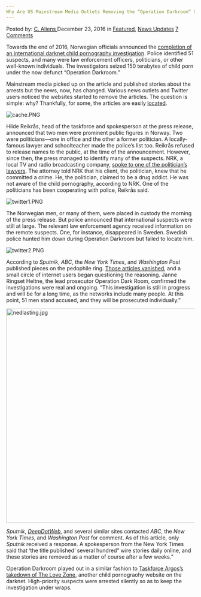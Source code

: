 ```yaml
---
Why Are US Mainstream Media Outlets Removing the “Operation Darkroom” Story?
---
```

<article class="post-listing post-17105 post type-post status-publish format-standard has-post-thumbnail hentry  tag-darkroom tag-mainstream tag-media tag-operation tag-outlets tag-removing tag-story">
    <div class="post-inner">
        <span>Posted by: <a href="https://www.deepdotweb.com/author/caliens/" title="">C. Aliens </a></span>
    <span>December 23, 2016</span>
    <span>in <a href="https://www.deepdotweb.com/category/deepdot-news/" rel="category tag">Featured</a>, <a href="https://www.deepdotweb.com/category/news-updates/" rel="category tag">News Updates</a></span>
    <span><a href="https://www.deepdotweb.com/2016/12/23/us-mainstream-media-outlets-removing-operation-darkroom-story/#comments">7 Comments</a></span>
    </p>
    <div class="clear"></div>
    <div class="entry">
    <p>Towards the end of 2016, Norwegian officials announced the <a href="http://www.nordlys.no/seksuelle-overgrep/overgrep-mot-barn/krim/51-personer-involvert-i-pedofilisak-det-er-flere-hoyt-utdannende-med-hoy-it-kompetanse/s/5-34-518851">completion of an international darknet child pornography investigation</a>. Police identified 51 suspects, and many were law enforcement officers, politicians, or other well-known individuals. The investigators seized 150 terabytes of child porn under the now defunct &#8220;Operation Darkroom.&#8221;</p>
    <p>Mainstream media picked up on the article and published stories about the arrests but the news, now, has changed. Various news outlets and Twitter users noticed the websites started to remove the articles. The question is simple: why? Thankfully, for some, the articles are easily <a href="http://archive.is/uq4oF">located</a>.</p>
    <p><img class="wp-image-17114 aligncenter" src="https://www.deepdotweb.com/wp-content/uploads/2016/12/cache-png.png" alt="cache.PNG" srcset="https://www.deepdotweb.com/wp-content/uploads/2016/12/cache-png.png 600w, https://www.deepdotweb.com/wp-content/uploads/2016/12/cache-png-300x213.png 300w" sizes="(max-width: 600px) 100vw, 600px" /></p>
    <p>Hilde Reikrås, head of the taskforce and spokesperson at the press release, announced that two men were prominent public figures in Norway. Two were politicians—one in office and the other a former politician. A locally-famous lawyer and schoolteacher made the police&#8217;s list too. Reikrås refused to release names to the public, at the time of the announcement. However, since then, the press managed to identify many of the suspects. NRK, a local TV and radio broadcasting company, <a href="https://www.nrk.no/hordaland/to-politikarar-tatt-i-massiv-overgrepssak-1.13236655">spoke to one of the politician’s lawyers</a>. The attorney told NRK that his client, the politician, knew that he committed a crime. He, the politician, claimed to be a drug addict. He was not aware of the child pornography, according to NRK. One of the politicians has been cooperating with police, Reikrås said.</p>
    <p><img class="wp-image-17115 aligncenter" src="https://www.deepdotweb.com/wp-content/uploads/2016/12/twitter1-png.png" alt="twitter1.PNG" srcset="https://www.deepdotweb.com/wp-content/uploads/2016/12/twitter1-png.png 504w, https://www.deepdotweb.com/wp-content/uploads/2016/12/twitter1-png-300x163.png 300w" sizes="(max-width: 504px) 100vw, 504px" /></p>
    <p>The Norwegian men, or many of them, were placed in custody the morning of the press release. But police announced that international suspects were still at large. The relevant law enforcement agency received information on the remote suspects. One, for instance, disappeared in Sweden. Swedish police hunted him down during Operation Darkroom but failed to locate him.</p>
    <p><img class="wp-image-17116 aligncenter" src="https://www.deepdotweb.com/wp-content/uploads/2016/12/twitter2-png.png" alt="twitter2.PNG" srcset="https://www.deepdotweb.com/wp-content/uploads/2016/12/twitter2-png.png 510w, https://www.deepdotweb.com/wp-content/uploads/2016/12/twitter2-png-300x194.png 300w" sizes="(max-width: 510px) 100vw, 510px" /></p>
    <p>According to <em>Sputnik</em>, <em>ABC</em>, the <em>New York Times</em>, and <em>Washington Post</em> published pieces on the pedophile ring. <a href="https://sputniknews.com/europe/201612131048506691-norway-pedophile-ring-media/">Those articles vanished</a>, and a small circle of internet users began questioning the reasoning. Janne Ringset Heltne, the lead prosecutor Operation Dark Room, confirmed the investigations were real and ongoing. &#8220;This investigation is still in progress and will be for a long time, as the networks include many people. At this point, 51 men stand accused, and they will be prosecuted individually.&#8221;</p>
    <p><img class="wp-image-17117 aligncenter" src="https://www.deepdotweb.com/wp-content/uploads/2016/12/nedlasting-jpg.jpeg" alt="nedlasting.jpg" width="858" height="572" srcset="https://www.deepdotweb.com/wp-content/uploads/2016/12/nedlasting-jpg.jpeg 1080w, https://www.deepdotweb.com/wp-content/uploads/2016/12/nedlasting-jpg-300x200.jpeg 300w, https://www.deepdotweb.com/wp-content/uploads/2016/12/nedlasting-jpg-1024x683.jpeg 1024w" sizes="(max-width: 858px) 100vw, 858px" /></p>
    <p><em>Sputnik</em>, <a href="https://www.deepdotweb.com/2016/12/03/darknet-child-porn-investigator-us-identifies-250-pedophiles-daily/"><em>DeepDotWeb</em></a>, and several similar sites contacted <em>ABC</em>, the <em>New York Times</em>, and <em>Washington Post</em> for comment. As of this article, only <em>Sputnik </em>received a response. A spokesperson from the New York Times said that &#8216;the title published&#8217; several hundred&#8221; wire stories daily online, and these stories are removed as a matter of course after a few weeks.&#8221;</p>
    <p>Operation Darkroom played out in a similar fashion to <a href="https://www.deepdotweb.com/2016/07/20/police-infiltrated-darknet-forum-hunt-pedophiles/">Taskforce Argos’s takedown of The Love Zone</a>, another child pornograohy website on the darknet. High-priority suspects were arrested silently so as to keep the investigation under wraps.</p>
    </div>
    <span style="display:none"><a href="https://www.deepdotweb.com/tag/darkroom/" rel="tag">darkroom</a> <a href="https://www.deepdotweb.com/tag/mainstream/" rel="tag">mainstream</a> <a href="https://www.deepdotweb.com/tag/media/" rel="tag">media</a> <a href="https://www.deepdotweb.com/tag/operation/" rel="tag">operation</a> <a href="https://www.deepdotweb.com/tag/outlets/" rel="tag">outlets</a> <a href="https://www.deepdotweb.com/tag/removing/" rel="tag">removing</a> <a href="https://www.deepdotweb.com/tag/story/" rel="tag">story</a></span> <span style="display:none" class="updated">2016-12-23</span>
    <div style="display:none" class="vcard author" itemprop="author" itemscope itemtype="http://schema.org/Person"><strong class="fn" itemprop="name"><a href="https://www.deepdotweb.com/author/caliens/" title="Posts by C. Aliens" rel="author">C. Aliens</a></strong></div>
    </div>
</article>

